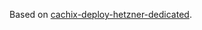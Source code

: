 Based on [cachix-deploy-hetzner-dedicated](https://github.com/cachix/cachix-deploy-hetzner-dedicacted).